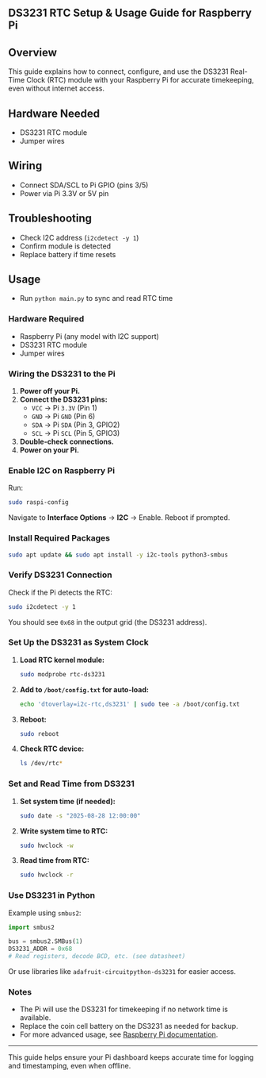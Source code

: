 ## DS3231 RTC Setup & Usage Guide for Raspberry Pi

## Overview
This guide explains how to connect, configure, and use the DS3231 Real-Time Clock (RTC) module with your Raspberry Pi for accurate timekeeping, even without internet access.

## Hardware Needed
- DS3231 RTC module
- Jumper wires

## Wiring
- Connect SDA/SCL to Pi GPIO (pins 3/5)
- Power via Pi 3.3V or 5V pin

## Troubleshooting
- Check I2C address (`i2cdetect -y 1`)
- Confirm module is detected
- Replace battery if time resets

## Usage
- Run `python main.py` to sync and read RTC time

### Hardware Required

- Raspberry Pi (any model with I2C support)
- DS3231 RTC module
- Jumper wires

### Wiring the DS3231 to the Pi

1. **Power off your Pi.**
2. **Connect the DS3231 pins:**
	- `VCC` → Pi `3.3V` (Pin 1)
	- `GND` → Pi `GND` (Pin 6)
	- `SDA` → Pi `SDA` (Pin 3, GPIO2)
	- `SCL` → Pi `SCL` (Pin 5, GPIO3)
3. **Double-check connections.**
4. **Power on your Pi.**

### Enable I2C on Raspberry Pi

Run:
```sh
sudo raspi-config
```
Navigate to **Interface Options** → **I2C** → Enable.
Reboot if prompted.

### Install Required Packages

```sh
sudo apt update && sudo apt install -y i2c-tools python3-smbus
```

### Verify DS3231 Connection

Check if the Pi detects the RTC:
```sh
sudo i2cdetect -y 1
```
You should see `0x68` in the output grid (the DS3231 address).

### Set Up the DS3231 as System Clock

1. **Load RTC kernel module:**
	```sh
	sudo modprobe rtc-ds3231
	```
2. **Add to `/boot/config.txt` for auto-load:**
	```sh
	echo 'dtoverlay=i2c-rtc,ds3231' | sudo tee -a /boot/config.txt
	```
3. **Reboot:**
	```sh
	sudo reboot
	```
4. **Check RTC device:**
	```sh
	ls /dev/rtc*
	```

### Set and Read Time from DS3231

1. **Set system time (if needed):**
	```sh
	sudo date -s "2025-08-28 12:00:00"
	```
2. **Write system time to RTC:**
	```sh
	sudo hwclock -w
	```
3. **Read time from RTC:**
	```sh
	sudo hwclock -r
	```

### Use DS3231 in Python

Example using `smbus2`:
```python
import smbus2

bus = smbus2.SMBus(1)
DS3231_ADDR = 0x68
# Read registers, decode BCD, etc. (see datasheet)
```
Or use libraries like `adafruit-circuitpython-ds3231` for easier access.

### Notes

- The Pi will use the DS3231 for timekeeping if no network time is available.
- Replace the coin cell battery on the DS3231 as needed for backup.
- For more advanced usage, see [Raspberry Pi documentation](https://www.raspberrypi.com/documentation/computers/accessories.html#using-an-rtc).

---
This guide helps ensure your Pi dashboard keeps accurate time for logging and timestamping, even when offline.
